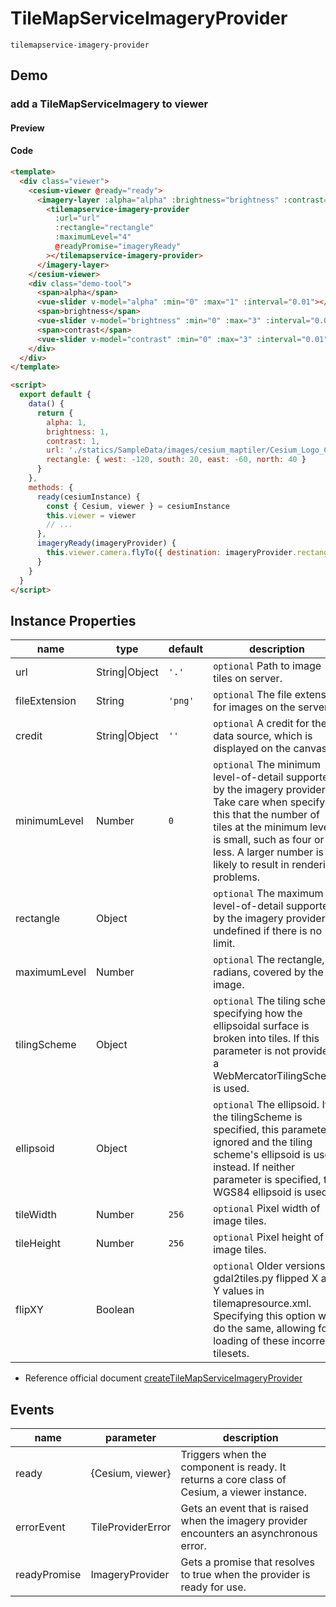 # TileMapServiceImageryProvider

`tilemapservice-imagery-provider`

## Demo

### add a TileMapServiceImagery to viewer

#### Preview

<doc-preview>
  <template>
    <div class="viewer">
      <cesium-viewer @ready="ready">
        <imagery-layer :alpha="alpha" :brightness="brightness" :contrast="contrast">
          <tilemapservice-imagery-provider
            :url="url"
            :rectangle="rectangle"
            :maximumLevel="4"
            @readyPromise="imageryReady"
          ></tilemapservice-imagery-provider>
        </imagery-layer>
      </cesium-viewer>
      <div class="demo-tool">
        <span>alpha</span>
        <vue-slider v-model="alpha" :min="0" :max="1" :interval="0.01"></vue-slider>
        <span>brightness</span>
        <vue-slider v-model="brightness" :min="0" :max="3" :interval="0.01"></vue-slider>
        <span>contrast</span>
        <vue-slider v-model="contrast" :min="0" :max="3" :interval="0.01"></vue-slider>
      </div>
    </div>
  </template>

  <script>
    export default {
      data() {
        return {
          alpha: 1,
          brightness: 1,
          contrast: 1,
          url: './statics/SampleData/images/cesium_maptiler/Cesium_Logo_Color',
          rectangle: { west: -120, south: 20, east: -60, north: 40 }
        }
      },
      methods: {
        ready(cesiumInstance) {
          const { Cesium, viewer } = cesiumInstance
          this.viewer = viewer
          // ...
        },
        imageryReady(imageryProvider) {
          this.viewer.camera.flyTo({ destination: imageryProvider.rectangle })
        }
      }
    }
  </script>
</doc-preview>

#### Code

```html
<template>
  <div class="viewer">
    <cesium-viewer @ready="ready">
      <imagery-layer :alpha="alpha" :brightness="brightness" :contrast="contrast">
        <tilemapservice-imagery-provider
          :url="url"
          :rectangle="rectangle"
          :maximumLevel="4"
          @readyPromise="imageryReady"
        ></tilemapservice-imagery-provider>
      </imagery-layer>
    </cesium-viewer>
    <div class="demo-tool">
      <span>alpha</span>
      <vue-slider v-model="alpha" :min="0" :max="1" :interval="0.01"></vue-slider>
      <span>brightness</span>
      <vue-slider v-model="brightness" :min="0" :max="3" :interval="0.01"></vue-slider>
      <span>contrast</span>
      <vue-slider v-model="contrast" :min="0" :max="3" :interval="0.01"></vue-slider>
    </div>
  </div>
</template>

<script>
  export default {
    data() {
      return {
        alpha: 1,
        brightness: 1,
        contrast: 1,
        url: './statics/SampleData/images/cesium_maptiler/Cesium_Logo_Color',
        rectangle: { west: -120, south: 20, east: -60, north: 40 }
      }
    },
    methods: {
      ready(cesiumInstance) {
        const { Cesium, viewer } = cesiumInstance
        this.viewer = viewer
        // ...
      },
      imageryReady(imageryProvider) {
        this.viewer.camera.flyTo({ destination: imageryProvider.rectangle })
      }
    }
  }
</script>
```

## Instance Properties

<!-- prettier-ignore -->
| name | type | default | description |
| ----------------- | ---------------- | -------- | ----------------------------------------------------------------- |
| url | String\|Object | `'.'` | `optional` Path to image tiles on server. |
| fileExtension | String | `'png'` | `optional` The file extension for images on the server. |
| credit | String\|Object | `''` | `optional` A credit for the data source, which is displayed on the canvas. |
| minimumLevel | Number | `0` | `optional` The minimum level-of-detail supported by the imagery provider. Take care when specifying this that the number of tiles at the minimum level is small, such as four or less. A larger number is likely to result in rendering problems. |
| rectangle | Object | | `optional` The maximum level-of-detail supported by the imagery provider, or undefined if there is no limit. |
| maximumLevel | Number | | `optional` The rectangle, in radians, covered by the image. |
| tilingScheme | Object | | `optional` The tiling scheme specifying how the ellipsoidal surface is broken into tiles. If this parameter is not provided, a WebMercatorTilingScheme is used. |
| ellipsoid | Object | | `optional` The ellipsoid. If the tilingScheme is specified, this parameter is ignored and the tiling scheme's ellipsoid is used instead. If neither parameter is specified, the WGS84 ellipsoid is used. |
| tileWidth | Number | `256` | `optional` Pixel width of image tiles. |
| tileHeight | Number | `256` | `optional` Pixel height of image tiles.|
| flipXY | Boolean | | `optional` Older versions of gdal2tiles.py flipped X and Y values in tilemapresource.xml. Specifying this option will do the same, allowing for loading of these incorrect tilesets. |

- Reference official document [createTileMapServiceImageryProvider](https://cesium.com/docs/cesiumjs-ref-doc/createTileMapServiceImageryProvider.html)

## Events

<!-- prettier-ignore -->
| name | parameter | description |
| ---- | ---- | -------------------------- |
| ready | {Cesium, viewer} | Triggers when the component is ready. It returns a core class of Cesium, a viewer instance. |
| errorEvent | TileProviderError | Gets an event that is raised when the imagery provider encounters an asynchronous error.|
| readyPromise | ImageryProvider | Gets a promise that resolves to true when the provider is ready for use. |
